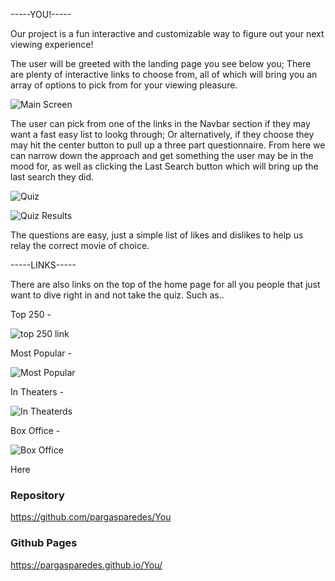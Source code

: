 
-----YOU!-----

Our project is a fun interactive and customizable way to figure out your next viewing experience!

The user will be greeted with the landing page you see below you; There are plenty of interactive links to choose from, all of which will bring you an array of options to pick from for your viewing pleasure.

![Main Screen](./assets/screenshot1.png)

The user can pick from one of the links in the Navbar section if they may want a fast easy list to lookg through; Or alternatively, if they choose they may hit the center button to pull up a three part questionnaire. From here we can narrow down the approach and get something the user may be in the mood for, as well as clicking the Last Search button which will bring up the last search they did.

![Quiz](./assets/screenshot2.png)

![Quiz Results](./assets/screenshot3.png)

The questions are easy, just a simple list of likes and dislikes to help us relay the correct movie of choice.

-----LINKS-----

There are also links on the top of the home page for all you people that just want to dive right in and not take the quiz. Such as..

Top 250 -

![top 250 link](./assets/screenshot6.png)

Most Popular -

![Most Popular](./assets/screenshot5.png)

In Theaters -

![In Theaterds](./assets/screenshot4.png)

Box Office -

![Box Office](./assets/screenshot7.png)

Here

### Repository 
https://github.com/pargasparedes/You

### Github Pages
https://pargasparedes.github.io/You/ 
